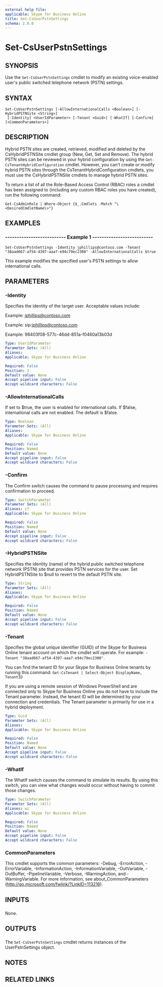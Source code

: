 ```yaml
---
external help file: 
applicable: Skype for Business Online
title: Set-CsUserPstnSettings
schema: 2.0.0
---
```


# Set-CsUserPstnSettings

## SYNOPSIS
Use the `Set-CsUserPstnSettings` cmdlet to modify an existing voice-enabled user's public switched telephone network (PSTN) settings.

## SYNTAX

```
Set-CsUserPstnSettings [-AllowInternationalCalls <Boolean>] [-HybridPSTNSite <String>]
 [-Identity] <UserIdParameter> [-Tenant <Guid>] [-WhatIf] [-Confirm] [<CommonParameters>]
```

## DESCRIPTION
Hybrid PSTN sites are created, retrieved, modified and deleted by the CsHybridPSTNSite cmdlet group (New, Get, Set and Remove). The hybrid PSTN sites can be reviewed in your hybrid configuration by using the `Get-CsTenantHybridConfiguration` cmdlet.
However, you can't create or modify hybrid PSTN sites through the CsTenantHybridConfiguration cmdlets, you must use the CsHybridPSTNSite cmdlets to manage hybrid PSTN sites.

To return a list of all the Role-Based Access Control (RBAC) roles a cmdlet has been assigned to (including any custom RBAC roles you have created), run the following command:

`Get-CsAdminRole | Where-Object {$_.Cmdlets -Match "\<DesiredCmdletName\>"}`

## EXAMPLES

### -------------------------- Example 1 --------------------------
```
Set-CsUserPstnSettings -Identity jphillips@contoso.com -Tenant "38aad667-af54-4397-aaa7-e94c79ec2308" -AllowInternationalCalls $true
```

This example modifies the specified user's PSTN settings to allow international calls.


## PARAMETERS

### -Identity
Specifies the identity of the target user.
Acceptable values include:

Example: jphillips@contoso.com

Example: sip:jphillips@contoso.com

Example: 98403f08-577c-46dd-851a-f0460a13b03d

```yaml
Type: UserIdParameter
Parameter Sets: (All)
Aliases: 
Applicable: Skype for Business Online

Required: False
Position: 1
Default value: None
Accept pipeline input: False
Accept wildcard characters: False
```

### -AllowInternationalCalls
If set to $true, the user is enabled for international calls.
If $false, international calls are not enabled.
The default is $false.

```yaml
Type: Boolean
Parameter Sets: (All)
Aliases: 
Applicable: Skype for Business Online

Required: False
Position: Named
Default value: None
Accept pipeline input: False
Accept wildcard characters: False
```

### -Confirm
The Confirm switch causes the command to pause processing and requires confirmation to proceed.

```yaml
Type: SwitchParameter
Parameter Sets: (All)
Aliases: cf
Applicable: Skype for Business Online

Required: False
Position: Named
Default value: None
Accept pipeline input: False
Accept wildcard characters: False
```

### -HybridPSTNSite
Specifies the identity (name) of the hybrid public switched telephone network (PSTN) site that provides PSTN services for the user.
Set HybridPSTNSite to $null to revert to the default PSTN site.

```yaml
Type: String
Parameter Sets: (All)
Aliases: 
Applicable: Skype for Business Online

Required: False
Position: Named
Default value: None
Accept pipeline input: False
Accept wildcard characters: False
```

### -Tenant
Specifies the global unique identifier (GUID) of the Skype for Business Online tenant account on which the cmdlet will operate.
For example: `-Tenant "38aad667-af54-4397-aaa7-e94c79ec2308"`.

You can find the tenant ID for your Skype for Business Online tenants by running this command: `Get-CsTenant | Select-Object DisplayName, TenantID`

If you are using a remote session of Windows PowerShell and are connected only to Skype for Business Online you do not have to include the Tenant parameter.
Instead, the tenant ID will be determined by your connection and credentials.
The Tenant parameter is primarily for use in a hybrid deployment.

```yaml
Type: Guid
Parameter Sets: (All)
Aliases: 
Applicable: Skype for Business Online

Required: False
Position: Named
Default value: None
Accept pipeline input: False
Accept wildcard characters: False
```

### -WhatIf
The WhatIf switch causes the command to simulate its results.
By using this switch, you can view what changes would occur without having to commit those changes.

```yaml
Type: SwitchParameter
Parameter Sets: (All)
Aliases: wi
Applicable: Skype for Business Online

Required: False
Position: Named
Default value: None
Accept pipeline input: False
Accept wildcard characters: False
```

### CommonParameters
This cmdlet supports the common parameters: -Debug, -ErrorAction, -ErrorVariable, -InformationAction, -InformationVariable, -OutVariable, -OutBuffer, -PipelineVariable, -Verbose, -WarningAction, and -WarningVariable. For more information, see about_CommonParameters (http://go.microsoft.com/fwlink/?LinkID=113216).

## INPUTS

###  
None.

## OUTPUTS

###  
The `Set-CsUserPstnSettings` cmdlet returns instances of the UserPstnSettings object.

## NOTES

## RELATED LINKS

